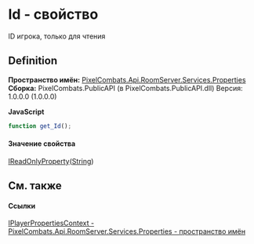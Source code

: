 # Id - свойство


ID игрока, только для чтения



## Definition
**Пространство имён:** <a href="7a6d0ac1-2a42-0f0a-dc90-e72ae4f99370">PixelCombats.Api.RoomServer.Services.Properties</a>  
**Сборка:** PixelCombats.PublicAPI (в PixelCombats.PublicAPI.dll) Версия: 1.0.0.0 (1.0.0.0)

**JavaScript**
``` JavaScript
function get_Id();

```



#### Значение свойства
<a href="7ba672a4-116d-bb7b-71fc-76f9b14b031c">IReadOnlyProperty</a>(<a href="https://learn.microsoft.com/dotnet/api/system.string" target="_blank" rel="noopener noreferrer">String</a>)

## См. также


#### Ссылки
<a href="23ba1b98-0fba-4ee4-fa1b-3d37f84b95d7">IPlayerPropertiesContext - </a>  
<a href="7a6d0ac1-2a42-0f0a-dc90-e72ae4f99370">PixelCombats.Api.RoomServer.Services.Properties - пространство имён</a>  
